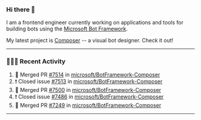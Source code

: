 ### Hi there 👋

I am a frontend engineer currently working on applications and tools for building bots using the [Microsoft Bot Framework](https://dev.botframework.com/).

My latest project is [Composer](https://github.com/microsoft/BotFramework-Composer) -- a visual bot designer. Check it out!

---

### 👨🏻‍💻 Recent Activity

<!--START_SECTION:activity-->
1. 🎉 Merged PR [#7514](https://github.com/microsoft/BotFramework-Composer/pull/7514) in [microsoft/BotFramework-Composer](https://github.com/microsoft/BotFramework-Composer)
2. ❗️ Closed issue [#7513](https://github.com/microsoft/BotFramework-Composer/issues/7513) in [microsoft/BotFramework-Composer](https://github.com/microsoft/BotFramework-Composer)
3. 🎉 Merged PR [#7500](https://github.com/microsoft/BotFramework-Composer/pull/7500) in [microsoft/BotFramework-Composer](https://github.com/microsoft/BotFramework-Composer)
4. ❗️ Closed issue [#7486](https://github.com/microsoft/BotFramework-Composer/issues/7486) in [microsoft/BotFramework-Composer](https://github.com/microsoft/BotFramework-Composer)
5. 🎉 Merged PR [#7249](https://github.com/microsoft/BotFramework-Composer/pull/7249) in [microsoft/BotFramework-Composer](https://github.com/microsoft/BotFramework-Composer)
<!--END_SECTION:activity-->

---

<!--
**a-b-r-o-w-n/a-b-r-o-w-n** is a ✨ _special_ ✨ repository because its `README.md` (this file) appears on your GitHub profile.

Here are some ideas to get you started:

- 🔭 I’m currently working on ...
- 🌱 I’m currently learning ...
- 👯 I’m looking to collaborate on ...
- 🤔 I’m looking for help with ...
- 💬 Ask me about ...
- 📫 How to reach me: ...
- 😄 Pronouns: ...
- ⚡ Fun fact: ...
-->
